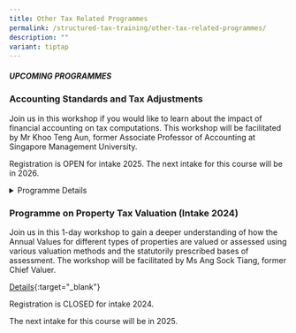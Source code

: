 ```yaml
---
title: Other Tax Related Programmes
permalink: /structured-tax-training/other-tax-related-programmes/
description: ""
variant: tiptap
---
```

<h5><strong>UPCOMING PROGRAMMES</strong></h5>
<h3><strong>Accounting Standards and Tax Adjustments</strong></h3>
<p>Join us in this workshop if you would like to learn about the impact of
financial accounting on tax computations.&nbsp;This workshop will be facilitated
by Mr Khoo Teng Aun, former Associate Professor of Accounting at Singapore
Management University.</p>
<p>Registration is OPEN for intake 2025. The next intake for this course
will be in 2026.</p>
<div data-type="detailGroup" class="isomer-accordion-group isomer-accordion isomer-accordion-white">
<details class="isomer-details">
<summary>Programme Details</summary>
<div data-type="detailsContent" class="isomer-details-content">
<p></p>
<div class="isomer-image-wrapper">
<img style="width: 100%" height="auto" width="100%" alt="" src="/images/Webinar Bios/Accounting_Standards_and_Tax_Adjustments_Programme_Brochure_2025_page_0001.jpg">
</div>
<p></p>
<div class="isomer-image-wrapper">
<img style="width: 100%" height="auto" width="100%" alt="" src="/images/Webinar Bios/Accounting_Standards_and_Tax_Adjustments_Programme_Brochure_2025_page_0002.jpg">
</div>
<p></p>
</div>
</details>
</div>
<p></p>
<h3><strong>Programme on Property Tax Valuation (Intake 2024)</strong></h3>
<p>Join us in this 1-day workshop to gain a deeper understanding of how the
Annual Values for different types of properties are valued or assessed
using various valuation methods and the statutorily prescribed bases of
assessment. The workshop will be facilitated by Ms Ang Sock Tiang, former
Chief Valuer.</p>
<p><a href="/files/executive-tax-programmes/property_tax_valuation_brochure_2024_updated9May.pdf" rel="noopener noreferrer nofollow" target="_blank">Details</a>{:target="_blank"}</p>
<p>Registration is CLOSED for intake 2024.</p>
<p>The next intake for this course will be in 2025.</p>